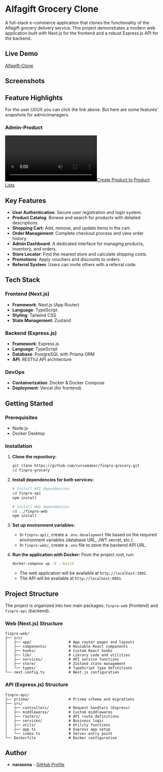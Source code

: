 # Alfagift Grocery Clone

A full-stack e-commerce application that clones the functionality of the Alfagift grocery delivery service. This project demonstrates a modern web application built with Next.js for the frontend and a robust Express.js API for the backend.

<!-- You can add a screenshot or GIF of the project here -->
<!-- ![Project Screenshot](link-to-your-screenshot.png) -->

## Live Demo

[Alfagift-Clone](https://alfagift-grocery-clone.vercel.app/)

## Screenshots


## Feature Highlights

For the user UI/UX you can click the link above. But here are some features' snapshots for admin/managers.

### Admin-Product

[![Create Product to Product Lists](https://res.cloudinary.com/dhqgojfo2/video/upload/v1756808314/create_product_demo_a98c8n.mp4)](https://res.cloudinary.com/dhqgojfo2/video/upload/v1756808314/create_product_demo_a98c8n.mp4)


## Key Features

- **User Authentication**: Secure user registration and login system.
- **Product Catalog**: Browse and search for products with detailed descriptions.
- **Shopping Cart**: Add, remove, and update items in the cart.
- **Order Management**: Complete checkout process and view order history.
- **Admin Dashboard**: A dedicated interface for managing products, inventory, and orders.
- **Store Locator**: Find the nearest store and calculate shipping costs.
- **Promotions**: Apply vouchers and discounts to orders.
- **Referral System**: Users can invite others with a referral code.

## Tech Stack

### Frontend (Next.js)

- **Framework**: Next.js (App Router)
- **Language**: TypeScript
- **Styling**: Tailwind CSS
- **State Management**: Zustand

### Backend (Express.js)

- **Framework**: Express.js
- **Language**: TypeScript
- **Database**: PostgreSQL with Prisma ORM
- **API**: RESTful API architecture

### DevOps

- **Containerization**: Docker & Docker Compose
- **Deployment**: Vercel (for frontend)

## Getting Started

### Prerequisites

- Node.js
- Docker Desktop

### Installation

1.  **Clone the repository:**
    ```bash
    git clone https://github.com/cursemaker/finpro-grocery.git
    cd finpro-grocery
    ```

2.  **Install dependencies for both services:**
    ```bash
    # Install API dependencies
    cd finpro-api
    npm install

    # Install Web dependencies
    cd ../finpro-web
    npm install
    ```

3.  **Set up environment variables:**
    - In `finpro-api/`, create a `.env.development` file based on the required environment variables (database URL, JWT secret, etc.).
    - In `finpro-web/`, create a `.env` file to store the backend API URL.

4.  **Run the application with Docker:**
    From the project root, run:
    ```bash
    docker-compose up -d --build
    ```
    - The web application will be available at `http://localhost:3001`.
    - The API will be available at `http://localhost:8001`.

## Project Structure

The project is organized into two main packages: `finpro-web` (frontend) and `finpro-api` (backend).

### Web (Next.js) Structure

```
finpro-web/
├── src/
│   ├── app/                 # App router pages and layouts
│   ├── components/          # Reusable React components
│   ├── hooks/               # Custom React hooks
│   ├── lib/                 # Library code and utilities
│   ├── services/            # API service functions
│   ├── store/               # Zustand state management
│   └── types/               # TypeScript type definitions
└── next.config.ts           # Next.js configuration
```

### API (Express.js) Structure

```
finpro-api/
├── prisma/                  # Prisma schema and migrations
├── src/
│   ├── controllers/         # Request handlers (Express)
│   ├── middlewares/         # Custom middlewares
│   ├── routers/             # API route definitions
│   ├── services/            # Business logic
│   ├── utils/               # Utility functions
│   ├── app.ts               # Express app setup
│   └── index.ts             # Server entry point
└── Dockerfile               # Docker configuration
```

## Author

- **narasena** - [GitHub Profile](https://github.com/narasena)